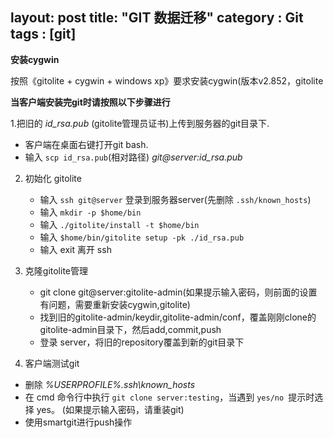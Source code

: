 layout: post
title: "GIT 数据迁移"
category : Git
tags : [git]
---

__安装cygwin__

按照《gitolite + cygwin + windows xp》要求安装cygwin(版本v2.852，gitolite

__当客户端安装完git时请按照以下步骤进行__

1.把旧的 _id_rsa.pub_ (gitolite管理员证书)上传到服务器的git目录下.

   - 客户端在桌面右键打开git bash.
   - 输入 `scp id_rsa.pub`(相对路径)  _git@server:id_rsa.pub_

2. 初始化 gitolite

    - 输入 `ssh git@server` 登录到服务器server(先删除 `.ssh/known_hosts`)
    - 输入 `mkdir -p $home/bin`
    - 输入 `./gitolite/install -t $home/bin`
    - 输入 `$home/bin/gitolite setup -pk ./id_rsa.pub` 
    - 输入 exit 离开 ssh

3. 克隆gitolite管理

    - git clone git@server:gitolite-admin(如果提示输入密码，则前面的设置有问题，需要重新安装cygwin,gitolite)
    - 找到旧的gitolite-admin/keydir,gitolite-admin/conf，覆盖刚刚clone的gitolite-admin目录下，然后add,commit,push
    - 登录 server，将旧的repository覆盖到新的git目录下
    
4. 客户端测试git
         
- 删除 _%USERPROFILE%\.ssh\known_hosts_
- 在 cmd 命令行中执行 `git clone server:testing`，当遇到 `yes/no `提示时选择 yes。 (如果提示输入密码，请重装git)
- 使用smartgit进行push操作